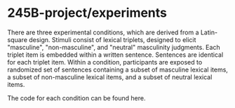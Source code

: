 # 245B-project/experiments
There are three experimental conditions, which are derived from a Latin-square design. Stimuli consist of lexical triplets, designed to elicit "masculine", "non-masculine", and "neutral" masculinity judgments. Each triplet item is embedded within a written sentence. Sentences are identical for each triplet item. Within a condition, participants are exposed to randomized set of sentences containing a subset of masculine lexical items, a subset of non-masculine lexical items, and a subset of neutral lexical items. 

The code for each condition can be found here. 
